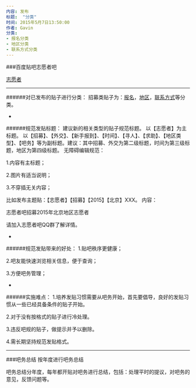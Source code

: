 ```yaml
---
内容: 发布
标题:  "分类"
时间: 2015年5月7日13:50:00
作者: Gavin
分类: 
- 报名分类
- 地区分类
- 联系方式分类
---
```


###百度贴吧志愿者吧

[志愿者](http://tieba.baidu.com/f?ie=utf-8&kw=志愿者)

---

######对已发布的贴子进行分类：
招募类贴子为：[报名](https://github.com/volunteercomputing/equn/blob/master/%E9%A1%B9%E7%9B%AE%E7%9B%AE%E5%BD%95/%E4%BC%81%E4%B8%9A%E5%B9%B3%E5%8F%B0/%E7%99%BE%E5%BA%A6/%E8%B4%B4%E5%90%A7/%E3%80%90%E5%BF%97%E6%84%BF%E8%80%85%E3%80%91/%E6%8E%A8%E5%B9%BF/%E6%8B%9B%E5%8B%9F/2015/%E6%8A%A5%E5%90%8D%E5%88%86%E7%B1%BB/%E6%8A%A5%E5%90%8D%E5%88%86%E7%B1%BB)，[地区](https://github.com/volunteercomputing/equn/blob/master/%E9%A1%B9%E7%9B%AE%E7%9B%AE%E5%BD%95/%E4%BC%81%E4%B8%9A%E5%B9%B3%E5%8F%B0/%E7%99%BE%E5%BA%A6/%E8%B4%B4%E5%90%A7/%E3%80%90%E5%BF%97%E6%84%BF%E8%80%85%E3%80%91/%E6%8E%A8%E5%B9%BF/%E6%8B%9B%E5%8B%9F/2015/%E5%9C%B0%E5%8C%BA%E5%88%86%E7%B1%BB/%E5%9C%B0%E5%8C%BA%E5%88%86%E7%B1%BB)，[联系方式](https://github.com/volunteercomputing/equn/blob/master/%E9%A1%B9%E7%9B%AE%E7%9B%AE%E5%BD%95/%E4%BC%81%E4%B8%9A%E5%B9%B3%E5%8F%B0/%E7%99%BE%E5%BA%A6/%E8%B4%B4%E5%90%A7/%E3%80%90%E5%BF%97%E6%84%BF%E8%80%85%E3%80%91/%E6%8E%A8%E5%B9%BF/%E6%8B%9B%E5%8B%9F/2015/%E8%81%94%E7%B3%BB%E6%96%B9%E5%BC%8F%E5%88%86%E7%B1%BB/%E8%81%94%E7%B3%BB%E6%96%B9%E5%BC%8F%E5%88%86%E7%B1%BB)等分类。

-

######规范发贴标题：
建议新的相关类型的贴子规范标题。
以【志愿者】为主标题。
以【招募】、【外交】、【新手报到】、【时间】、【寻人】、【求助】、【地区类型】、【吧务】等为副标题。建议：其中招募、外交为第二级标题，时间为第三级标题，地区为第四级标题。
无障碍编辑规范：

1.内容有主标题；

2.图片有适当说明；

3.不穿插无关内容；

比如发布主题贴：【志愿者】【招募】【2015】【北京】XXX。
内容：

志愿者吧招募2015年北京地区志愿者

请加入志愿者吧QQ群了解详情。

-

######规范发贴带来的好处：
1.贴吧秩序更健康；

2.吧友能快速浏览相关信息，便于查询；

3.方便吧务管理；

-

######实施难点：
1.培养发贴习惯需要从吧务开始，首先要倡导，良好的发贴习惯从一些已经具备条件的贴子开始。

2.对于没有按格式的贴子进行冷处理。

3.违反吧规的贴子，做提示并予以删除。

4.需长期坚持规范发贴格式。

---

###吧务总结
按年度进行吧务总结

吧务总结分年度，每年都开贴对吧务进行总结，包括：处理平时的提议，对吧务的意见，反馈问题等。
